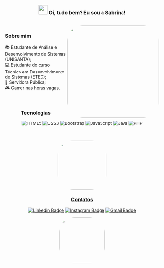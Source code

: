 <h3 align="center"><img src = "https://raw.githubusercontent.com/MartinHeinz/MartinHeinz/master/wave.gif" width = 30px> Oi, tudo bem? Eu sou a Sabrina! </h3><br>

<img align="right" src="https://github.com/SabrinaLima94/SabrinaLima94/assets/112826048/a867cdd3-7a4c-4be8-944d-f008af032aba" width="300" style="border-radius:50px">

<h3> Sobre mim </h3>

📚 Estudante de Análise e Desenvolvimento de Sistemas (UNISANTA);<br>
💻 Estudante do curso Técnico em Desenvolvimento de Sistemas (ETEC);<br>
💼 Servidora Pública;<br>
🎮 Gamer nas horas vagas.<br>
<br>
<br>

<div align="center">
 
<h3> Tecnologias </h3> 
 
![HTML5](https://img.shields.io/badge/HTML5-E34F26?style=for-the-badge&logo=html5&logoColor=white) 
![CSS3](https://img.shields.io/badge/CSS3-1572B6?style=for-the-badge&logo=css3&logoColor=white) 
![Bootstrap](https://img.shields.io/badge/Bootstrap-563D7C?style=for-the-badge&logo=bootstrap&logoColor=white) 
![JavaScript](https://img.shields.io/badge/JavaScript-F7DF1E?style=for-the-badge&logo=javascript&logoColor=black)
![Java](https://img.shields.io/badge/Java-ED8B00?style=for-the-badge&logo=openjdk&logoColor=white) 
![PHP](https://img.shields.io/badge/PHP-777BB4?style=for-the-badge&logo=php&logoColor=white) 
 
</div>
<br>
<br>

<div align="center">

 <a href="https://github.com/SabrinaLima94">
  
 <img style="border-radius:50px" height="160em" src="https://github-readme-stats.vercel.app/api/top-langs/?username=SabrinaLima94&layout=compact&langs_count=7&hide=hack,scss,less,stylus&theme=light"/>
 <!-- <img height="160em" src="https://github-readme-stats.vercel.app/api?username=SabrinaLima94&show_icons=true&theme=light&include_all_commits=true&count_private=true"/> -->
 <!-- <img height="170em" src='https://github-readme-streak-stats.herokuapp.com?user=SabrinaLima94&theme=light&hide_border=false&date_format=j%20M%5B%20Y%5D'/ -->
 
</div>

<div align="center">

<h3>Contatos</h3>

[![Linkedin Badge](https://img.shields.io/badge/-sabrinadefontes-blue?style=flat-square&logo=Linkedin&logoColor=white&link=https://www.linkedin.com/in/sabrinadefontes/)](https://www.linkedin.com/in/sabrinadefontes/)
[![Instagram Badge](https://img.shields.io/badge/-sabrinadefontes-purple?style=flat-square&logo=instagram&logoColor=white&link=https://instagram.com/sabrinadefontes/)](https://instagram.com/sabrinadefontes)
[![Gmail Badge](https://img.shields.io/badge/-sabrinadefontes@gmail.com-c14438?style=flat-square&logo=Gmail&logoColor=white&link=mailto:sabrinadefontes@gmail.com)](mailto:sabrinadefontes@gmail.com)

<!--octocat-->
<img src="https://github.com/SabrinaLima94/SabrinaLima94/assets/112826048/34734d91-45a9-4bd3-ac5f-dfafeac2df65" align="center" width="150" style="border-radius:50px">

<!-- <a href="https://instagram.com/sabrinadefontes" target="_blank"><img src="https://img.shields.io/badge/-Instagram-%23E4405F?style=for-the-badge&logo=instagram&logoColor=white" target="_blank"></a>
<a href = "mailto: sabrinadefontes@gmail.com"><img src="https://img.shields.io/badge/Gmail-D14836?style=for-the-badge&logo=gmail&logoColor=white" target="_blank"></a>
<a href="https://www.linkedin.com/in/sabrinadefontes" target="_blank"><img src="https://img.shields.io/badge/-LinkedIn-%230077B5?style=for-the-badge&logo=linkedin&logoColor=white" target="_blank"></a>   -->

</div>
